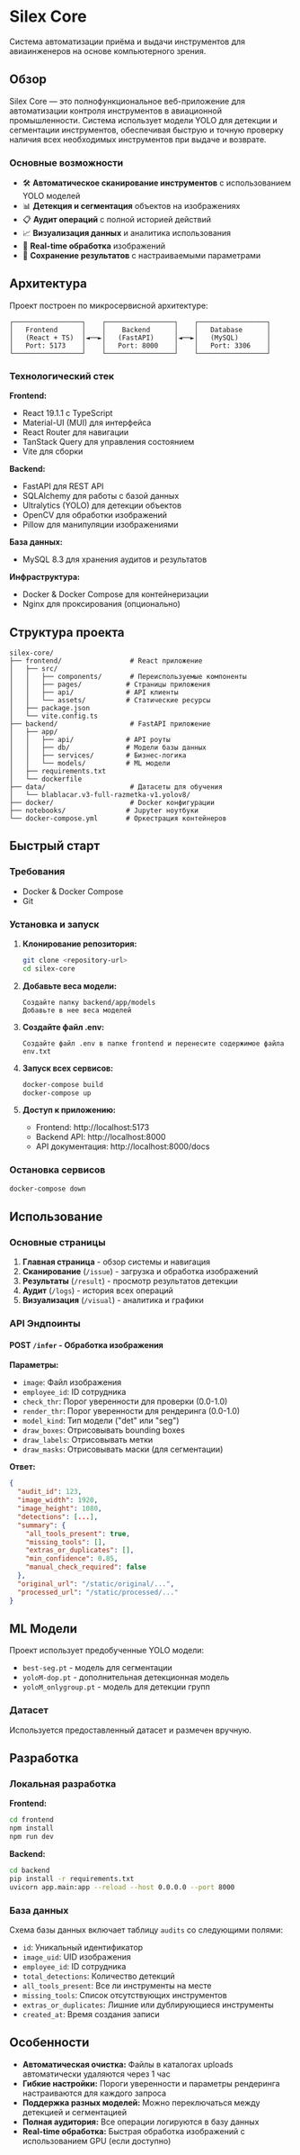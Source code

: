# Silex Core

Система автоматизации приёма и выдачи инструментов для авиаинженеров на основе компьютерного зрения.

## Обзор

Silex Core — это полнофункциональное веб-приложение для автоматизации контроля инструментов в авиационной промышленности. Система использует модели YOLO для детекции и сегментации инструментов, обеспечивая быструю и точную проверку наличия всех необходимых инструментов при выдаче и возврате.

### Основные возможности

- 🛠️ **Автоматическое сканирование инструментов** с использованием YOLO моделей
- 📊 **Детекция и сегментация** объектов на изображениях
- 📋 **Аудит операций** с полной историей действий
- 📈 **Визуализация данных** и аналитика использования
- 🔄 **Real-time обработка** изображений
- 💾 **Сохранение результатов** с настраиваемыми параметрами

## Архитектура

Проект построен по микросервисной архитектуре:

```
┌─────────────────┐    ┌─────────────────┐    ┌─────────────────┐
│   Frontend      │    │    Backend      │    │   Database      │
│   (React + TS)  │◄──►│   (FastAPI)     │◄──►│   (MySQL)       │
│   Port: 5173    │    │   Port: 8000    │    │   Port: 3306    │
└─────────────────┘    └─────────────────┘    └─────────────────┘
```

### Технологический стек

**Frontend:**
- React 19.1.1 с TypeScript
- Material-UI (MUI) для интерфейса
- React Router для навигации
- TanStack Query для управления состоянием
- Vite для сборки

**Backend:**
- FastAPI для REST API
- SQLAlchemy для работы с базой данных
- Ultralytics (YOLO) для детекции объектов
- OpenCV для обработки изображений
- Pillow для манипуляции изображениями

**База данных:**
- MySQL 8.3 для хранения аудитов и результатов

**Инфраструктура:**
- Docker & Docker Compose для контейнеризации
- Nginx для проксирования (опционально)

## Структура проекта

```
silex-core/
├── frontend/                 # React приложение
│   ├── src/
│   │   ├── components/       # Переиспользуемые компоненты
│   │   ├── pages/           # Страницы приложения
│   │   ├── api/             # API клиенты
│   │   └── assets/          # Статические ресурсы
│   ├── package.json
│   └── vite.config.ts
├── backend/                  # FastAPI приложение
│   ├── app/
│   │   ├── api/             # API роуты
│   │   ├── db/              # Модели базы данных
│   │   ├── services/        # Бизнес-логика
│   │   └── models/          # ML модели
│   ├── requirements.txt
│   └── dockerfile
├── data/                     # Датасеты для обучения
│   └── blablacar.v3-full-razmetka-v1.yolov8/
├── docker/                   # Docker конфигурации
├── notebooks/               # Jupyter ноутбуки
└── docker-compose.yml       # Оркестрация контейнеров
```

## Быстрый старт

### Требования

- Docker & Docker Compose
- Git

### Установка и запуск

1. **Клонирование репозитория:**
   ```bash
   git clone <repository-url>
   cd silex-core
   ```

2. **Добавьте веса модели:**
   ```
   Создайте папку backend/app/models
   Добавьте в нее веса моделей
   ```

3. **Создайте файл .env:**
   ```
   Создайте файл .env в папке frontend и перенесите содержимое файла env.txt
   ```


4. **Запуск всех сервисов:**
   ```bash
   docker-compose build
   docker-compose up
   ```

3. **Доступ к приложению:**
   - Frontend: http://localhost:5173
   - Backend API: http://localhost:8000
   - API документация: http://localhost:8000/docs

### Остановка сервисов

```bash
docker-compose down
```

## Использование

### Основные страницы

1. **Главная страница** - обзор системы и навигация
2. **Сканирование** (`/issue`) - загрузка и обработка изображений
3. **Результаты** (`/result`) - просмотр результатов детекции
4. **Аудит** (`/logs`) - история всех операций
5. **Визуализация** (`/visual`) - аналитика и графики

### API Эндпоинты

#### POST `/infer` - Обработка изображения

**Параметры:**
- `image`: Файл изображения
- `employee_id`: ID сотрудника
- `check_thr`: Порог уверенности для проверки (0.0-1.0)
- `render_thr`: Порог уверенности для рендеринга (0.0-1.0)
- `model_kind`: Тип модели ("det" или "seg")
- `draw_boxes`: Отрисовывать bounding boxes
- `draw_labels`: Отрисовывать метки
- `draw_masks`: Отрисовывать маски (для сегментации)

**Ответ:**
```json
{
  "audit_id": 123,
  "image_width": 1920,
  "image_height": 1080,
  "detections": [...],
  "summary": {
    "all_tools_present": true,
    "missing_tools": [],
    "extras_or_duplicates": [],
    "min_confidence": 0.85,
    "manual_check_required": false
  },
  "original_url": "/static/original/...",
  "processed_url": "/static/processed/..."
}
```

## ML Модели

Проект использует предобученные YOLO модели:

- `best-seg.pt` - модель для сегментации
- `yoloM-dop.pt` - дополнительная детекционная модель
- `yoloM_onlygroup.pt` - модель для детекции групп

### Датасет

Используется предоставленный датасет и размечен вручную.

## Разработка

### Локальная разработка

**Frontend:**
```bash
cd frontend
npm install
npm run dev
```

**Backend:**
```bash
cd backend
pip install -r requirements.txt
uvicorn app.main:app --reload --host 0.0.0.0 --port 8000
```

### База данных

Схема базы данных включает таблицу `audits` со следующими полями:
- `id`: Уникальный идентификатор
- `image_uid`: UID изображения
- `employee_id`: ID сотрудника
- `total_detections`: Количество детекций
- `all_tools_present`: Все ли инструменты на месте
- `missing_tools`: Список отсутствующих инструментов
- `extras_or_duplicates`: Лишние или дублирующиеся инструменты
- `created_at`: Время создания записи

## Особенности

- **Автоматическая очистка:** Файлы в каталогах uploads автоматически удаляются через 1 час
- **Гибкие настройки:** Пороги уверенности и параметры рендеринга настраиваются для каждого запроса
- **Поддержка разных моделей:** Можно переключаться между детекцией и сегментацией
- **Полная аудитория:** Все операции логируются в базу данных
- **Real-time обработка:** Быстрая обработка изображений с использованием GPU (если доступно)
